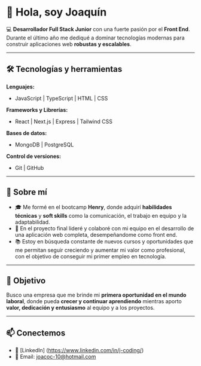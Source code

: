 # 👋 Hola, soy Joaquín  

💻 **Desarrollador Full Stack Junior** con una fuerte pasión por el **Front End**.  
Durante el último año me dediqué a dominar tecnologías modernas para construir aplicaciones web **robustas y escalables**.  

---

## 🛠️ Tecnologías y herramientas  

**Lenguajes:**  
- JavaScript | TypeScript | HTML | CSS 

**Frameworks y Librerías:**  
- React | Next.js | Express | Tailwind CSS  

**Bases de datos:**  
- MongoDB | PostgreSQL

**Control de versiones:**  
- Git | GitHub  

---

## 🌱 Sobre mí  

- 🎓 Me formé en el bootcamp **Henry**, donde adquirí **habilidades técnicas** y **soft skills** como la comunicación, el trabajo en equipo y la adaptabilidad.  
- 🚀 En el proyecto final lideré y colaboré con mi equipo en el desarrollo de una aplicación web completa, desempeñandome como front end.  
- 📚 Estoy en búsqueda constante de nuevos cursos y oportunidades que me permitan seguir creciendo y aumentar mi valor como profesional, con el objetivo de conseguir mi primer empleo en tecnología. 

---

## 🎯 Objetivo  

Busco una empresa que me brinde mi **primera oportunidad en el mundo laboral**, donde pueda **crecer y continuar aprendiendo** mientras aporto **valor, dedicación y entusiasmo** al equipo y a los proyectos. 

---

## 📫 Conectemos  

- 💼 [LinkedIn] (https://www.linkedin.com/in/j-coding/)
- 📧 Email: joacoc-10@hotmail.com 
